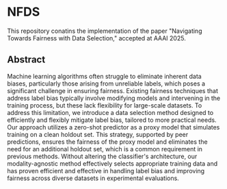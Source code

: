 # NFDS
This repository conatins the implementation of the paper "Navigating Towards Fairness with Data Selection," accepted at AAAI 2025.

## Abstract
Machine learning algorithms often struggle to eliminate inherent data biases, particularly those arising from unreliable labels, which poses a significant challenge in ensuring fairness. Existing fairness techniques that address label bias typically involve modifying models and intervening in the training process, but these lack flexibility for large-scale datasets. To address this limitation, we introduce a data selection method designed to efficiently and flexibly mitigate label bias, tailored to more practical needs. Our approach utilizes a zero-shot predictor as a proxy model that simulates training on a clean holdout set. This strategy, supported by peer predictions, ensures the fairness of the proxy model and eliminates the need for an additional holdout set, which is a common requirement in previous methods. Without altering the classifier's architecture, our modality-agnostic method effectively selects appropriate training data and has proven efficient and effective in handling label bias and improving fairness across diverse datasets in experimental evaluations.

